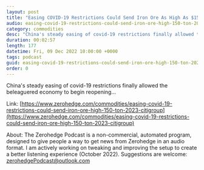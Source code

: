 ```yaml
---
layout: post
title: "Easing COVID-19 Restrictions Could Send Iron Ore As High As $150 Per Ton In 2023: Citigroup"
audio: easing-covid-19-restrictions-could-send-iron-ore-high-150-ton-2023-citigroup-0
category: commodities
desc: "China's steady easing of covid-19 restrictions finally allowed the beleaguered economy to begin reopening..."
duration: 00:02:57
length: 177
datetime: Fri, 09 Dec 2022 10:00:00 +0000
tags: podcast
guid: easing-covid-19-restrictions-could-send-iron-ore-high-150-ton-2023-citigroup-0
order: 0
---
```

China's steady easing of covid-19 restrictions finally allowed the beleaguered economy to begin reopening...

Link: [https://www.zerohedge.com/commodities/easing-covid-19-restrictions-could-send-iron-ore-high-150-ton-2023-citigroup](https://www.zerohedge.com/commodities/easing-covid-19-restrictions-could-send-iron-ore-high-150-ton-2023-citigroup)

About: The Zerohedge Podcast is a non-commercial, automated program, designed to give people a way to get news from Zerohedge in an audio format.  I am actively working on tweaking and improving the setup to create a better listening experience (October 2022).  Suggestions are welcome: [zerohedgePodcast@outlook.com](mailto:zerohedgePodcast@outlook.com)